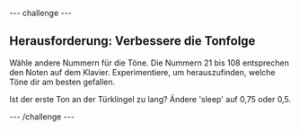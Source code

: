 \--- challenge \---

## Herausforderung: Verbessere die Tonfolge

Wähle andere Nummern für die Töne. Die Nummern 21 bis 108 entsprechen den Noten auf dem Klavier. Experimentiere, um herauszufinden, welche Töne dir am besten gefallen.

Ist der erste Ton an der Türklingel zu lang? Ändere 'sleep' auf 0,75 oder 0,5.

\--- /challenge \---